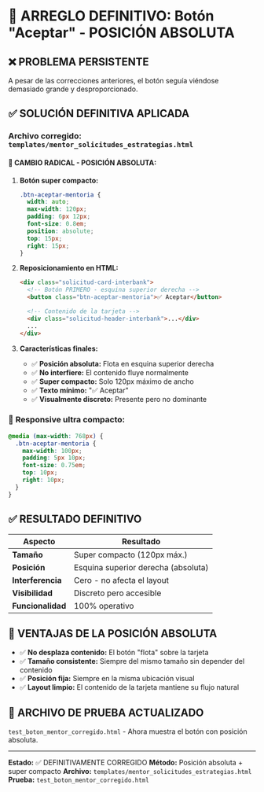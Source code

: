# 🔧 ARREGLO DEFINITIVO: Botón "Aceptar" - POSICIÓN ABSOLUTA

## ❌ PROBLEMA PERSISTENTE

A pesar de las correcciones anteriores, el botón seguía viéndose demasiado grande y desproporcionado.

## ✅ SOLUCIÓN DEFINITIVA APLICADA

### **Archivo corregido:** `templates/mentor_solicitudes_estrategias.html`

#### 🎯 **CAMBIO RADICAL - POSICIÓN ABSOLUTA:**

1. **Botón super compacto:**

   ```css
   .btn-aceptar-mentoria {
     width: auto;
     max-width: 120px;
     padding: 6px 12px;
     font-size: 0.8em;
     position: absolute;
     top: 15px;
     right: 15px;
   }
   ```

2. **Reposicionamiento en HTML:**

   ```html
   <div class="solicitud-card-interbank">
     <!-- Botón PRIMERO - esquina superior derecha -->
     <button class="btn-aceptar-mentoria">✅ Aceptar</button>

     <!-- Contenido de la tarjeta -->
     <div class="solicitud-header-interbank">...</div>
     ...
   </div>
   ```

3. **Características finales:**
   - ✅ **Posición absoluta:** Flota en esquina superior derecha
   - ✅ **No interfiere:** El contenido fluye normalmente
   - ✅ **Super compacto:** Solo 120px máximo de ancho
   - ✅ **Texto mínimo:** "✅ Aceptar"
   - ✅ **Visualmente discreto:** Presente pero no dominante

### 📱 **Responsive ultra compacto:**

```css
@media (max-width: 768px) {
  .btn-aceptar-mentoria {
    max-width: 100px;
    padding: 5px 10px;
    font-size: 0.75em;
    top: 10px;
    right: 10px;
  }
}
```

## ✅ RESULTADO DEFINITIVO

| **Aspecto**       | **Resultado**                       |
| ----------------- | ----------------------------------- |
| **Tamaño**        | Super compacto (120px máx.)         |
| **Posición**      | Esquina superior derecha (absoluta) |
| **Interferencia** | Cero - no afecta el layout          |
| **Visibilidad**   | Discreto pero accesible             |
| **Funcionalidad** | 100% operativo                      |

## 🎯 VENTAJAS DE LA POSICIÓN ABSOLUTA

- ✅ **No desplaza contenido:** El botón "flota" sobre la tarjeta
- ✅ **Tamaño consistente:** Siempre del mismo tamaño sin depender del contenido
- ✅ **Posición fija:** Siempre en la misma ubicación visual
- ✅ **Layout limpio:** El contenido de la tarjeta mantiene su flujo natural

## 🧪 ARCHIVO DE PRUEBA ACTUALIZADO

`test_boton_mentor_corregido.html` - Ahora muestra el botón con posición absoluta.

---

**Estado:** ✅ DEFINITIVAMENTE CORREGIDO
**Método:** Posición absoluta + super compacto
**Archivo:** `templates/mentor_solicitudes_estrategias.html`
**Prueba:** `test_boton_mentor_corregido.html`
